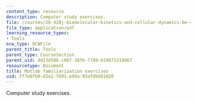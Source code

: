 ```yaml
---
content_type: resource
description: Computer study exercises.
file: /courses/20-420j-biomolecular-kinetics-and-cellular-dynamics-be-420j-fall-2004/ff7e6fb0d1e27691e99a93afdb981020_matlab_exer.pdf
file_type: application/pdf
learning_resource_types:
- Tools
ocw_type: OCWFile
parent_title: Tools
parent_type: CourseSection
parent_uid: dd23d586-c967-38f6-7740-b19871519d67
resourcetype: Document
title: Matlab familiarization exercises
uid: ff7e6fb0-d1e2-7691-e99a-93afdb981020
---
```

Computer study exercises.

